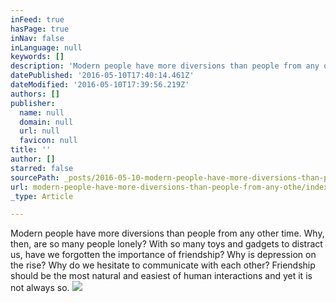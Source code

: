 ```yaml
---
inFeed: true
hasPage: true
inNav: false
inLanguage: null
keywords: []
description: 'Modern people have more diversions than people from any other time. Why, then, are so many people lonely? With so many toys and gadgets to distract us, have we forgotten the importance of friendship? Why is depression on the rise? Why do we hesitate to communicate with each other? Friendship should be the most natural and easiest of human interactions and yet it is not always so.'
datePublished: '2016-05-10T17:40:14.461Z'
dateModified: '2016-05-10T17:39:56.219Z'
authors: []
publisher:
  name: null
  domain: null
  url: null
  favicon: null
title: ''
author: []
starred: false
sourcePath: _posts/2016-05-10-modern-people-have-more-diversions-than-people-from-any-othe.md
url: modern-people-have-more-diversions-than-people-from-any-othe/index.html
_type: Article

---
```

Modern people have more diversions than people from any other time. Why, then, are so many people lonely? With so many toys and gadgets to distract us, have we forgotten the importance of friendship? Why is depression on the rise? Why do we hesitate to communicate with each other? Friendship should be the most natural and easiest of human interactions and yet it is not always so.
![](https://the-grid-user-content.s3-us-west-2.amazonaws.com/8d0f8fba-5ad1-4304-a596-29b11367dc45.jpg)